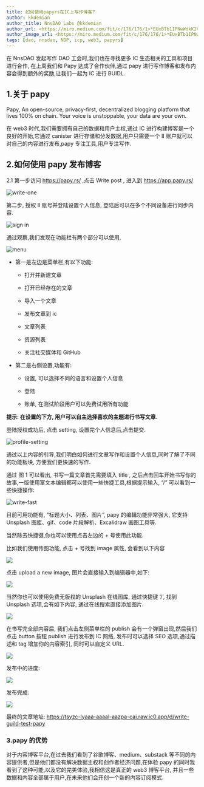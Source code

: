 ```yaml
---
title: 如何使用papyrs在IC上写作博客?
author: kkdemian
author_title: NnsDAO Labs @kkdemian
author_url: <https://miro.medium.com/fit/c/176/176/1>*EUxBTb1IPNwWdkK2VqvcJg.png
author_image_url: <https://miro.medium.com/fit/c/176/176/1>*EUxBTb1IPNwWdkK2VqvcJg.png
tags: [dao, nnsdao, NDP, icp, web3, papyrs]
---
```


在 NnsDAO 发起写作 DAO 工会时,我们也在寻找更多 IC 生态相关的工具和项目进行合作, 在上周我们和 Papy 达成了合作伙伴,通过 papy 进行写作博客和发布内容会得到额外的奖励,让我们一起为 IC 进行 BUIDL.

## 1.关于 papy

Papy, An open-source, privacy-first, decentralized blogging platform that lives 100% on chain. Your voice is unstoppable, your data are your own.

在 web3 时代,我们需要拥有自己的数据和用户主权,通过 IC 进行构建博客是一个良好的开始,它通过 canister 进行存储和分发数据,用户只需要一个 II 账户就可以对自己的内容进行发布,papy 专注工具,用户专注写作.

## 2.如何使用 papy 发布博客

2.1 第一步访问 <https://papy.rs/> ,点击 Write post , 进入到 <https://app.papy.rs/>

![write-one](https://docs.nnsdao.org/img/media/16612528954920/write-one.png)

第二步, 授权 II 账号并登陆设置个人信息, 登陆后可以在多个不同设备进行同步内容.

![sign in](https://docs.nnsdao.org/img/media/16612528954920/sign%20in.png)

通过观察,我们发现在功能栏有两个部分可以使用,

![menu](https://docs.nnsdao.org/img/media/16612528954920/menu.png)

- 第一是左边是菜单栏,有以下功能:

  - 打开并新建文章

  - 打开已经存在的文章

  - 导入一个文章

  - 发布文章到 ic

  - 文章列表

  - 资源列表

  - 关注社交媒体和 GitHub

- 第二是右侧设置,功能有:

  - 设置, 可以选择不同的语言和设置个人信息

  - 登陆

  - 账单, 在测试阶段用户可以免费试用所有功能

**提示: 在设置的下方, 用户可以自主选择喜欢的主题进行书写文章.**

登陆授权成功后, 点击 setting, 设置完个人信息后,点击提交.

![profile-setting](https://docs.nnsdao.org/img/media/16612528954920/profile-setting.png)

通过以上内容的引导,我们明白如何进行文章写作和设置个人信息,同时了解了不同的功能板块, 方便我们更快速的写作.

通过 图 1 可以看出, 书写一篇文章首先需要填入 title , 之后点击回车开始书写你的故事,一版使用富文本编辑都可以使用一些快捷工具,根据提示输入, “/” 可以看到一些快捷操作:

![write-fast](https://docs.nnsdao.org/img/media/16612528954920/write-fast.png)

目前可用功能有, “标题大小、列表、图片”, papy 的编辑功能非常强大, 它支持 Unsplash 图库、gif、code 片段解析、Excalidraw 画图工具等.

当然除去快捷键,你也可以使用点击左边的 + 号使用此功能.

比如我们使用传图功能, 点击 + 号找到 image 属性, 会看到以下内容

![](https://docs.nnsdao.org/img/media/16612528954920/16612532801573.jpg)

点击 upload a new image, 图片会直接输入到编辑器中,如下:

![](https://docs.nnsdao.org/img/media/16612528954920/16612533845513.jpg)

当然你也可以使用免费无版权的 Unsplash 在线图库, 通过快捷键 ‘/’, 找到 Unsplash 选项,会有如下内容, 通过在线搜索直接添加图片.

![](https://docs.nnsdao.org/img/media/16612528954920/16612534404804.jpg)

在书写完全部内容后, 我们点击左侧菜单栏的 publish 会有一个弹窗出现,然后我们点击 button 按钮 publish 进行发布到 IC 网络, 发布时可以选择 SEO 选项,通过描述和 tag 增加你的内容索引, 同时可以自定义 URL.

![](https://docs.nnsdao.org/img/media/16612528954920/16612535640269.jpg)

发布中的进度:

![](https://docs.nnsdao.org/img/media/16612528954920/16612537350103.jpg)

发布完成:

![](https://docs.nnsdao.org/img/media/16612528954920/16612537895948.jpg)

最终的文章地址: <https://tsyzc-lyaaa-aaaal-aazpa-cai.raw.ic0.app/d/write-guild-test-papy>

### 3.papy 的优势

对于内容博客平台,在过去我们看到了谷歌博客、medium、substack 等不同的内容提供者,但是他们都没有解决数据主权和创作者经济问题,在体验 papy 的同时我看到了这种可能,以及它的完美体验,我相信这是真正的 web3 博客平台, 并且一些数据和内容全部属于用户,在未来他们会开创一个新的内容订阅模式.
